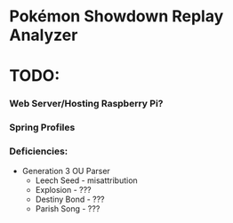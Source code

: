 # Pokémon Showdown Replay Analyzer

# TODO:
### Web Server/Hosting Raspberry Pi?
### Spring Profiles

### Deficiencies:
- Generation 3 OU Parser
  - Leech Seed - misattribution 
  - Explosion - ??? 
  - Destiny Bond - ???
  - Parish Song - ???